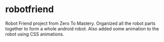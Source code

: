 # robotfriend
Robot Friend project from Zero To Mastery. Organized all the robot parts together to form a whole android robot.
Also added some animation to the robot using CSS animations.
